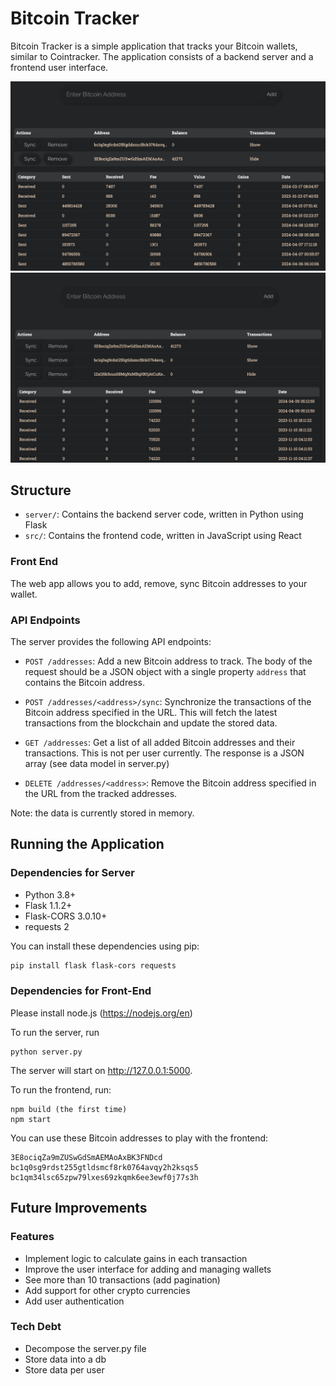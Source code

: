 # Bitcoin Tracker 

Bitcoin Tracker is a simple application that tracks your Bitcoin wallets, similar to Cointracker. The application consists of a backend server and a frontend user interface.


<img src="screenshot1.png" width="1000">
<img src="screenshot2.png" width="1000">


## Structure

- `server/`: Contains the backend server code, written in Python using Flask
- `src/`: Contains the frontend code, written in JavaScript using React

### Front End

The web app allows you to add, remove, sync Bitcoin addresses to your wallet. 

### API Endpoints

The server provides the following API endpoints:

- `POST /addresses`: Add a new Bitcoin address to track. The body of the request should be a JSON object with a single property `address` that contains the Bitcoin address.

- `POST /addresses/<address>/sync`: Synchronize the transactions of the Bitcoin address specified in the URL. This will fetch the latest transactions from the blockchain and update the stored data.

- `GET /addresses`: Get a list of all added Bitcoin addresses and their transactions. This is not per user currently. The response is a JSON array (see data model in server.py)

- `DELETE /addresses/<address>`: Remove the Bitcoin address specified in the URL from the tracked addresses.

Note: the data is currently stored in memory. 

## Running the Application

### Dependencies for Server

- Python 3.8+
- Flask 1.1.2+
- Flask-CORS 3.0.10+
- requests 2

You can install these dependencies using pip:

```bash
pip install flask flask-cors requests
```

### Dependencies for Front-End

Please install node.js (https://nodejs.org/en)

To run the server, run
```
python server.py
```
The server will start on http://127.0.0.1:5000.

To run the frontend, run:
```
npm build (the first time)
npm start
```

You can use these Bitcoin addresses to play with the frontend:
```
3E8ociqZa9mZUSwGdSmAEMAoAxBK3FNDcd
bc1q0sg9rdst255gtldsmcf8rk0764avqy2h2ksqs5
bc1qm34lsc65zpw79lxes69zkqmk6ee3ewf0j77s3h 
```


## Future Improvements
### Features
- Implement logic to calculate gains in each transaction
- Improve the user interface for adding and managing wallets
- See more than 10 transactions (add pagination)
- Add support for other crypto currencies
- Add user authentication

### Tech Debt
- Decompose the server.py file
- Store data into a db 
- Store data per user




